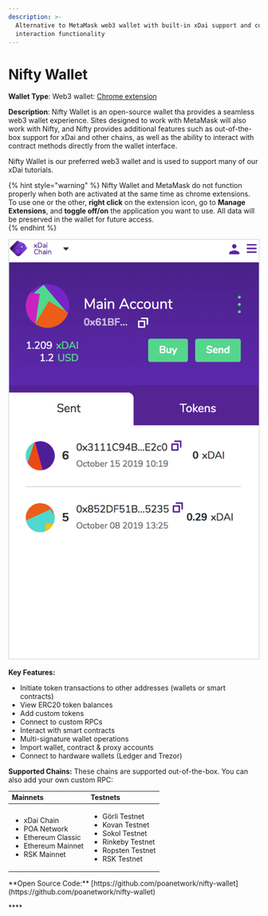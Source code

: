 ```yaml
---
description: >-
  Alternative to MetaMask web3 wallet with built-in xDai support and contract
  interaction functionality
---
```


# Nifty Wallet

**Wallet Type**: Web3 wallet: [Chrome extension](https://chrome.google.com/webstore/detail/nifty-wallet/jbdaocneiiinmjbjlgalhcelgbejmnid?hl=en)

**Description**:  Nifty Wallet is an open-source wallet tha provides a seamless web3 wallet experience. Sites designed to work with MetaMask will also work with Nifty, and Nifty provides additional features such as out-of-the-box support for xDai and other chains, as well as the ability to interact with contract methods directly from the wallet interface.

Nifty Wallet is our preferred web3 wallet and is used to support many of our xDai tutorials. 

{% hint style="warning" %}
Nifty Wallet and MetaMask do not function properly when both are activated at the same time as chrome extensions. To use one or the other, **right click** on the extension icon, go to **Manage Extensions**, and **toggle off/on** the application you want to use. All data will be preserved in the wallet for future access.  
{% endhint %}

![Nifty Wallet connected to the xDai Chain](../../.gitbook/assets/nifty-1.png)

**Key Features:** 

* Initiate token transactions to other addresses \(wallets or smart contracts\)
* View ERC20 token balances
* Add custom tokens
* Connect to custom RPCs
* Interact with smart contracts
* Multi-signature wallet operations
* Import wallet, contract & proxy accounts
* Connect to hardware wallets \(Ledger and Trezor\)

**Supported Chains:** These chains are supported out-of-the-box. You can also add your own custom RPC:

<table>
  <thead>
    <tr>
      <th style="text-align:left"><b>Mainnets</b>
      </th>
      <th style="text-align:left"><b>Testnets</b>
      </th>
    </tr>
  </thead>
  <tbody>
    <tr>
      <td style="text-align:left">
        <p></p>
        <ul>
          <li>xDai Chain</li>
          <li>POA Network</li>
          <li>Ethereum Classic</li>
          <li>Ethereum Mainnet</li>
          <li>RSK Mainnet</li>
        </ul>
      </td>
      <td style="text-align:left">
        <p></p>
        <ul>
          <li>G&#xF6;rli Testnet</li>
          <li>Kovan Testnet</li>
          <li>Sokol Testnet</li>
          <li>Rinkeby Testnet</li>
          <li>Ropsten Testnet</li>
          <li>RSK Testnet</li>
        </ul>
      </td>
    </tr>
  </tbody>
</table>  
**Open Source Code:** [https://github.com/poanetwork/nifty-wallet](https://github.com/poanetwork/nifty-wallet)



\*\*\*\*

